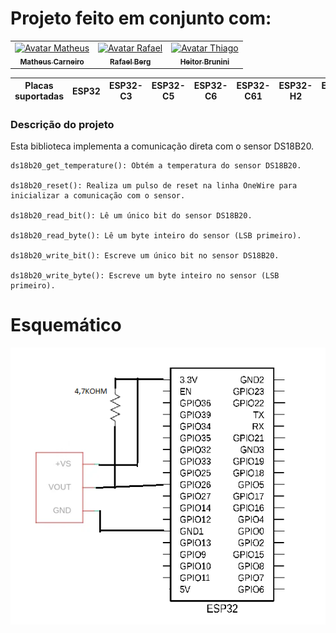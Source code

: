 # Projeto feito em conjunto com: 

<div style="display: inline_block;" align="center">

<table>
  <tr>
    <td align="center">
      <a href="https://github.com/MatheusCarne" target="_blank">
        <img src="https://avatars.githubusercontent.com/u/88046644?v=4" width="100px;" alt="Avatar Matheus"/><br>
        <sub>
          <b>Matheus Carneiro</b>
        </sub>
      </a>
    </td>
    <td align="center">
      <a href="https://github.com/RafaelBerg" target="_blank">
        <img src="https://avatars.githubusercontent.com/u/86807247?v=4" width="100px;" alt="Avatar Rafael"/><br>
        <sub>
          <b>Rafael Berg</b>
        </sub>
      </a>
    </td>
    <td align="center">
      <a href="https://github.com/heitorbrunini" target="_blank">
        <img src="https://avatars.githubusercontent.com/u/68927093?v=4" width="100px;" alt="Avatar Thiago"/><br>
        <sub>
          <b>Heitor Brunini</b>
        </sub>
      </a>
    </td>
  </tr>
</table>

</div>

| Placas suportadas | ESP32 | ESP32-C3 | ESP32-C5 | ESP32-C6 | ESP32-C61 | ESP32-H2 | ESP32-S3 |
| ----------------- | ----- | -------- | -------- | -------- | --------- | -------- | -------- |

### Descrição do projeto

Esta biblioteca implementa a comunicação direta com o sensor DS18B20.

```
ds18b20_get_temperature(): Obtém a temperatura do sensor DS18B20.

ds18b20_reset(): Realiza um pulso de reset na linha OneWire para inicializar a comunicação com o sensor.

ds18b20_read_bit(): Lê um único bit do sensor DS18B20.

ds18b20_read_byte(): Lê um byte inteiro do sensor (LSB primeiro).

ds18b20_write_bit(): Escreve um único bit no sensor DS18B20.

ds18b20_write_byte(): Escreve um byte inteiro no sensor (LSB primeiro).
``` 

# Esquemático
![esquemático](imagens/esqueds.png)

